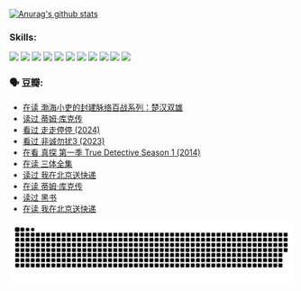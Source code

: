 
[![Anurag's github stats](https://github-readme-stats.vercel.app/api?username=w940853815)](https://github.com/anuraghazra/github-readme-stats)

### Skills:

<code><img height="32" src="https://cdn.jsdelivr.net/npm/simple-icons@v5/icons/python.svg"></code>
<code><img height="32" src="https://cdn.jsdelivr.net/npm/simple-icons@v5/icons/javascript.svg"></code>
<code><img height="32" src="https://cdn.jsdelivr.net/npm/simple-icons@v5/icons/django.svg"></code>
<code><img height="32" src="https://cdn.jsdelivr.net/npm/simple-icons@v5/icons/flask.svg"></code>
<code><img height="32" src="https://cdn.jsdelivr.net/npm/simple-icons@v5/icons/vuetify.svg"></code>
<code><img height="32" src="https://cdn.jsdelivr.net/npm/simple-icons@v5/icons/git.svg"></code>
<code><img height="32" src="https://cdn.jsdelivr.net/npm/simple-icons@v5/icons/docker.svg"></code>
<code><img height="32" src="https://cdn.jsdelivr.net/npm/simple-icons@v5/icons/postgresql.svg"></code>
<code><img height="32" src="https://cdn.jsdelivr.net/npm/simple-icons@v5/icons/elasticsearch.svg"></code>
<code><img height="32" src="https://cdn.jsdelivr.net/npm/simple-icons@v5/icons/macos.svg"></code>
<code><img height="32" src="https://cdn.jsdelivr.net/npm/simple-icons@v5/icons/linux.svg"></code>

### 🗣 豆瓣:

<!-- DOUBAN-ACTIVITIES:START -->
- [在读 渤海小吏的封建脉络百战系列：楚汉双雄](https://www.douban.com/people/136069238/status/4700950146/?_i=25107254)
- [读过 蒂姆·库克传](https://www.douban.com/people/136069238/status/4700949869/?_i=25107254)
- [看过 走走停停‎ (2024)](https://www.douban.com/people/136069238/status/4684430230/?_i=25107254)
- [看过 非诚勿扰3‎ (2023)](https://www.douban.com/people/136069238/status/4676324100/?_i=25107254)
- [在看 真探 第一季 True Detective Season 1‎ (2014)](https://www.douban.com/people/136069238/status/4673382852/?_i=25107254)
- [在读 三体全集](https://www.douban.com/people/136069238/status/4672842521/?_i=25107254)
- [读过 我在北京送快递](https://www.douban.com/people/136069238/status/4672842036/?_i=25107254)
- [在读 蒂姆·库克传](https://www.douban.com/people/136069238/status/4663517053/?_i=25107254)
- [读过 黑书](https://www.douban.com/people/136069238/status/4663516022/?_i=25107254)
- [在读 我在北京送快递](https://www.douban.com/people/136069238/status/4658098365/?_i=25107254)
<!-- DOUBAN-ACTIVITIES:END -->


![Snake animation](https://raw.githubusercontent.com/w940853815/w940853815/output/github-contribution-grid-snake.svg)

<!--
**w940853815/w940853815** is a ✨ _special_ ✨ repository because its `README.md` (this file) appears on your GitHub profile.

Here are some ideas to get you started:

- 🔭 I’m currently working on ...
- 🌱 I’m currently learning ...
- 👯 I’m looking to collaborate on ...
- 🤔 I’m looking for help with ...
- 💬 Ask me about ...
- 📫 How to reach me: ...
- 😄 Pronouns: ...
- ⚡ Fun fact: ...
-->
